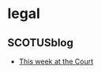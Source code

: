 # legal

## SCOTUSblog
- [This week at the Court](http://www.scotusblog.com/2015/11/this-week-at-the-court-204/)


